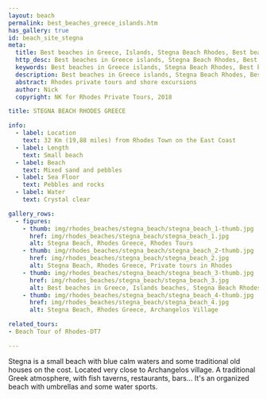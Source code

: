 ```yaml
---
layout: beach
permalink: best_beaches_greece_islands.htm
has_gallery: true
id: beach_site_stegna
meta:
  title: Best beaches in Greece, Islands, Stegna Beach Rhodes, Best beaches in Greek islands, beaches in Greece, islands beaches
  http_desc: Best beaches in Greece islands, Stegna Beach Rhodes, Best beaches in Greek islands, beaches in Greece, islands beaches
  keywords: Best beaches in Greece islands, Stegna Beach Rhodes, Best beaches in Greek islands, beaches in Greece, islands beaches
  description: Best beaches in Greece islands, Stegna Beach Rhodes, Best beaches in Greek islands, beaches in Greece, islands beaches
  abstract: Rhodes private tours and shore excursions
  author: Nick
  copyright: NK for Rhodes Private Tours, 2018

title: STEGNA BEACH RHODES GREECE

info:
  - label: Location
    text: 32 Km (19,88 miles) from Rhodes Town on the East Coast
  - label: Length
    text: Small beach
  - label: Beach
    text: Mixed sand and pebbles
  - label: Sea Floor
    text: Pebbles and rocks
  - label: Water
    text: Crystal clear

gallery_rows:
  - figures:
    - thumb: img/rhodes_beaches/stegna_beach/stegna_beach_1-thumb.jpg
      href: img/rhodes_beaches/stegna_beach/stegna_beach_1.jpg
      alt: Stegna Beach, Rhodes Greece, Rhodes Tours
    - thumb: img/rhodes_beaches/stegna_beach/stegna_beach_2-thumb.jpg
      href: img/rhodes_beaches/stegna_beach/stegna_beach_2.jpg
      alt: Stegna Beach, Rhodes Greece, Private tours in Rhodes
    - thumb: img/rhodes_beaches/stegna_beach/stegna_beach_3-thumb.jpg
      href: img/rhodes_beaches/stegna_beach/stegna_beach_3.jpg
      alt: Best beaches in Greece, Islands beaches, Stegna Beach Rhodes
    - thumb: img/rhodes_beaches/stegna_beach/stegna_beach_4-thumb.jpg
      href: img/rhodes_beaches/stegna_beach/stegna_beach_4.jpg
      alt: Stegna Beach, Rhodes Greece, Archangelos Village

related_tours:
- Beach Tour of Rhodes-DT7

---
```

Stegna is a small beach with blue calm waters and some traditional old houses on the cost. Located very close to Archangelos village. A traditional Greek atmosphere, with fish taverns, restaurants, bars... It's an organized beach with umbrellas and some water sports.